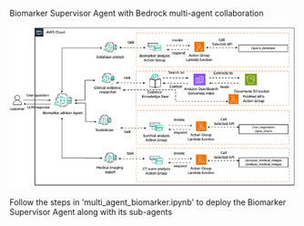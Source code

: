 Biomarker Supervisor Agent with Bedrock multi-agent collaboration

![architecture](MultiAgentBiomarkers.png)



Follow the steps in 'multi_agent_biomarker.ipynb' to deploy the Biomarker Supervisor Agent along with its sub-agents
